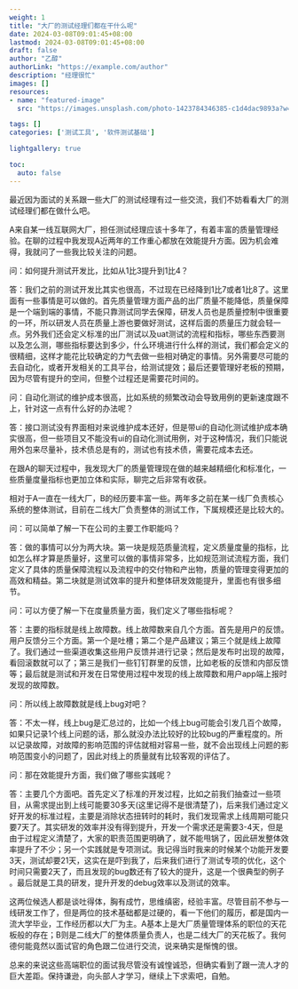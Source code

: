 ```yaml
---
weight: 1
title: "大厂的测试经理们都在干什么呢"
date: 2024-03-08T09:01:45+08:00
lastmod: 2024-03-08T09:01:45+08:00
draft: false
author: "乙醇"
authorLink: "https://example.com/author"
description: "经理很忙"
images: []
resources:
- name: "featured-image"
  src: "https://images.unsplash.com/photo-1423784346385-c1d4dac9893a?w=300"

tags: []
categories: ['测试工具', '软件测试基础']

lightgallery: true

toc:
  auto: false
---
```


最近因为面试的关系跟一些大厂的测试经理有过一些交流，我们不妨看看大厂的测试经理们都在做什么吧。

A来自某一线互联网大厂，担任测试经理应该十多年了，有着丰富的质量管理经验。在聊的过程中我发现A近两年的工作重心都放在效能提升方面。因为机会难得，我就问了一些我比较关注的问题。

问：如何提升测试开发比，比如从1比3提升到1比4？

答：我们之前的测试开发比其实也很高，不过现在已经降到1比7或者1比8了。这里面有一些事情是可以做的。首先质量管理方面产品的出厂质量不能降低，质量保障是一个端到端的事情，不能只靠测试同学去保障，研发人员也是质量控制中很重要的一环，所以研发人员在质量上游也要做好测试，这样后面的质量压力就会轻一点。另外我们还会定义标准的出厂测试以及uat测试的流程和指标，哪些东西要测以及怎么测，哪些指标要达到多少，什么环境进行什么样的测试，我们都会定义的很精细，这样才能花比较确定的力气去做一些相对确定的事情。另外需要尽可能的去自动化，或者开发相关的工具平台，给测试提效；最后还要管理好老板的预期，因为尽管有提升的空间，但整个过程还是需要花时间的。

问：自动化测试的维护成本很高，比如系统的频繁改动会导致用例的更新速度跟不上，针对这一点有什么好的办法呢？

答：接口测试没有界面相对来说维护成本还好，但是带ui的自动化测试维护成本确实很高，但一些项目又不能没有ui的自动化测试用例，对于这种情况，我们只能说用外包来尽量补，技术债总是有的，测试也有技术债，需要花成本去还。

在跟A的聊天过程中，我发现大厂的质量管理现在做的越来越精细化和标准化，一些质量度量指标也更加立体和实际，聊完之后非常有收获。

相对于A一直在一线大厂，B的经历要丰富一些。两年多之前在某一线厂负责核心系统的整体测试，目前在二线大厂负责整体的测试工作，下属规模还是比较大的。

问：可以简单了解一下在公司的主要工作职能吗？

答：做的事情可以分为两大块。第一块是规范质量流程，定义质量度量的指标，比如怎么样才算是质量好，这里可以做的事情非常多，比如规范测试流程方面，我们定义了具体的质量保障流程以及流程中的交付物和产出物，质量的管理变得更加的高效和精益。第二块就是测试效率的提升和整体研发效能提升，里面也有很多细节。

问：可以方便了解一下在度量质量方面，我们定义了哪些指标呢？

答：主要的指标就是线上故障数。线上故障数来自几个方面。首先是用户的反馈。用户反馈分三个方面。第一个是吐槽；第二个是产品建议；第三个就是线上故障了。我们通过一些渠道收集这些用户反馈并进行记录；然后是发布时出现的故障，看回滚数就可以了；第三是我们一些钉钉群里的反馈，比如老板的反馈和内部反馈等；最后就是测试和开发在日常使用过程中发现的线上故障数和用户app端上报时发现的故障数。

问：所以线上故障数就是线上bug对吧？

答：不太一样，线上bug是汇总过的，比如一个线上bug可能会引发几百个故障，如果只记录1个线上问题的话，那么就没办法比较好的比较bug的严重程度的。所以记录故障，对故障的影响范围的评估就相对容易一些，就不会出现线上问题的影响范围变小的问题了，因此对线上的质量就有比较客观的评估了。

问：那在效能提升方面，我们做了哪些实践呢？

答：主要几个方面吧。首先定义了标准的开发过程，比如之前我们抽查过一些项目，从需求提出到上线可能要30多天(这里记得不是很清楚了)，后来我们通过定义好开发的标准过程，主要是消除状态扭转时的耗时，我们发现需求上线周期可能只要7天了。其实研发的效率并没有得到提升，开发一个需求还是需要3-4天，但是由于过程定义清楚了，大家的职责范围更明确了，就不能甩锅了，因此研发整体效率提升了不少；另一个实践就是专项测试。我记得当时我来的时候某个功能开发要3天，测试却要21天，这实在是吓到我了，后来我们进行了测试专项的优化，这个时间只需要2天了，而且发现的bug数还有了较大的提升，这是一个很典型的例子 。最后就是工具的研发，提升开发的debug效率以及测试的效率。

这两位候选人都是谈吐得体，胸有成竹，思维缜密，经验丰富。尽管目前不参与一线研发工作了，但是两位的技术基础都是过硬的，看一下他们的履历，都是国内一流大学毕业，工作经历都以大厂为主。A基本上是大厂质量管理体系的职位的天花板般的存在；B则是二线大厂的整体质量负责人，也是二线大厂的天花板了。我何德何能竟然以面试官的角色跟二位进行交流，说来确实是惭愧的很。

总来的来说这些高端职位的面试我尽管没有诚惶诚恐，但确实看到了跟一流人才的巨大差距。保持谦逊，向头部人才学习，继续上下求索吧，自勉。
